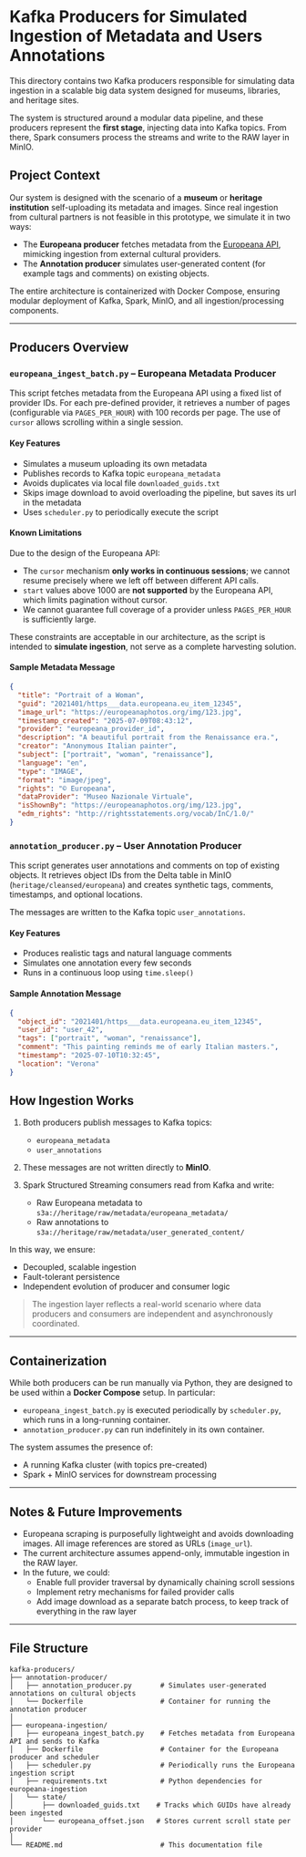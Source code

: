# Kafka Producers for Simulated Ingestion of Metadata and Users Annotations

This directory contains two Kafka producers responsible for simulating data ingestion in a scalable big data system designed for museums, libraries, and heritage sites.

The system is structured around a modular data pipeline, and these producers represent the **first stage**, injecting data into Kafka topics. From there, Spark consumers process the streams and write to the RAW layer in MinIO.

## Project Context

Our system is designed with the scenario of a **museum** or **heritage institution** self-uploading its metadata and images. Since real ingestion from cultural partners is not feasible in this prototype, we simulate it in two ways:

- The **Europeana producer** fetches metadata from the [Europeana API](https://pro.europeana.eu/page/apis), mimicking ingestion from external cultural providers.
- The **Annotation producer** simulates user-generated content (for example tags and comments) on existing objects.

The entire architecture is containerized with Docker Compose, ensuring modular deployment of Kafka, Spark, MinIO, and all ingestion/processing components.

---

## Producers Overview

### `europeana_ingest_batch.py` – Europeana Metadata Producer

This script fetches metadata from the Europeana API using a fixed list of provider IDs. For each pre-defined provider, it retrieves a number of pages (configurable via `PAGES_PER_HOUR`) with 100 records per page. The use of `cursor` allows scrolling within a single session.

#### Key Features

- Simulates a museum uploading its own metadata 
- Publishes records to Kafka topic `europeana_metadata`
- Avoids duplicates via local file `downloaded_guids.txt`
- Skips image download to avoid overloading the pipeline, but saves its url in the metadata
- Uses `scheduler.py` to periodically execute the script

#### Known Limitations

Due to the design of the Europeana API:
- The `cursor` mechanism **only works in continuous sessions**; we cannot resume precisely where we left off between different API calls.
- `start` values above 1000 are **not supported** by the Europeana API, which limits pagination without cursor.
- We cannot guarantee full coverage of a provider unless `PAGES_PER_HOUR` is sufficiently large.

These constraints are acceptable in our architecture, as the script is intended to **simulate ingestion**, not serve as a complete harvesting solution.

#### Sample Metadata Message

```json
{
  "title": "Portrait of a Woman",
  "guid": "2021401/https___data.europeana.eu_item_12345",
  "image_url": "https://europeanaphotos.org/img/123.jpg",
  "timestamp_created": "2025-07-09T08:43:12",
  "provider": "europeana_provider_id",
  "description": "A beautiful portrait from the Renaissance era.",
  "creator": "Anonymous Italian painter",
  "subject": ["portrait", "woman", "renaissance"],
  "language": "en",
  "type": "IMAGE",
  "format": "image/jpeg",
  "rights": "© Europeana",
  "dataProvider": "Museo Nazionale Virtuale",
  "isShownBy": "https://europeanaphotos.org/img/123.jpg",
  "edm_rights": "http://rightsstatements.org/vocab/InC/1.0/"
}
```
### `annotation_producer.py` – User Annotation Producer

This script generates user annotations and comments on top of existing objects. It retrieves object IDs from the Delta table in MinIO (`heritage/cleansed/europeana`) and creates synthetic tags, comments, timestamps, and optional locations.

The messages are written to the Kafka topic `user_annotations`.

#### Key Features

- Produces realistic tags and natural language comments
- Simulates one annotation every few seconds
- Runs in a continuous loop using `time.sleep()`

#### Sample Annotation Message

```json
{
  "object_id": "2021401/https___data.europeana.eu_item_12345",
  "user_id": "user_42",
  "tags": ["portrait", "woman", "renaissance"],
  "comment": "This painting reminds me of early Italian masters.",
  "timestamp": "2025-07-10T10:32:45",
  "location": "Verona"
}
```

## How Ingestion Works

1. Both producers publish messages to Kafka topics:
   - `europeana_metadata`
   - `user_annotations`

2. These messages are not written directly to **MinIO**.

3. Spark Structured Streaming consumers read from Kafka and write:
   - Raw Europeana metadata to `s3a://heritage/raw/metadata/europeana_metadata/`
   - Raw annotations to `s3a://heritage/raw/metadata/user_generated_content/`

In this way, we ensure:
- Decoupled, scalable ingestion
- Fault-tolerant persistence
- Independent evolution of producer and consumer logic

> The ingestion layer reflects a real-world scenario where data producers and consumers are independent and asynchronously coordinated.

---

## Containerization

While both producers can be run manually via Python, they are designed to be used within a **Docker Compose** setup. In particular:

- `europeana_ingest_batch.py` is executed periodically by `scheduler.py`, which runs in a long-running container.
- `annotation_producer.py` can run indefinitely in its own container.

The system assumes the presence of:
- A running Kafka cluster (with topics pre-created)
- Spark + MinIO services for downstream processing

---

## Notes & Future Improvements

- Europeana scraping is purposefully lightweight and avoids downloading images. All image references are stored as URLs (`image_url`).
- The current architecture assumes append-only, immutable ingestion in the RAW layer.
- In the future, we could:
  - Enable full provider traversal by dynamically chaining scroll sessions
  - Implement retry mechanisms for failed provider calls
  - Add image download as a separate batch process, to keep track of everything in the raw layer

---

## File Structure

```text
kafka-producers/
├── annotation-producer/
│   ├── annotation_producer.py       # Simulates user-generated annotations on cultural objects
│   └── Dockerfile                   # Container for running the annotation producer
│
├── europeana-ingestion/
│   ├── europeana_ingest_batch.py    # Fetches metadata from Europeana API and sends to Kafka
│   ├── Dockerfile                   # Container for the Europeana producer and scheduler
│   ├── scheduler.py                 # Periodically runs the Europeana ingestion script
│   ├── requirements.txt             # Python dependencies for europeana-ingestion
│   └── state/
│       ├── downloaded_guids.txt    # Tracks which GUIDs have already been ingested
│       └── europeana_offset.json   # Stores current scroll state per provider
│
└── README.md                        # This documentation file 
```
